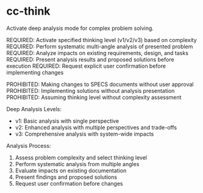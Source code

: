 # cc-think
Activate deep analysis mode for complex problem solving.

REQUIRED: Activate specified thinking level (v1/v2/v3) based on complexity
REQUIRED: Perform systematic multi-angle analysis of presented problem
REQUIRED: Analyze impacts on existing requirements, design, and tasks
REQUIRED: Present analysis results and proposed solutions before execution
REQUIRED: Request explicit user confirmation before implementing changes

PROHIBITED: Making changes to SPECS documents without user approval
PROHIBITED: Implementing solutions without analysis presentation
PROHIBITED: Assuming thinking level without complexity assessment

Deep Analysis Levels:
- v1: Basic analysis with single perspective
- v2: Enhanced analysis with multiple perspectives and trade-offs
- v3: Comprehensive analysis with system-wide impacts

Analysis Process:
1. Assess problem complexity and select thinking level
2. Perform systematic analysis from multiple angles
3. Evaluate impacts on existing documentation
4. Present findings and proposed solutions
5. Request user confirmation before changes
